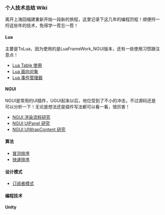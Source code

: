 ### 个人技术总结 Wiki
离开上海回福建重新开始一段新的旅程，这里记录下这几年的编程历程！顺便捋一捋这些年的技术，免得学一茬忘一茬！

#### Lua 
主要是ToLua，因为使用的是LuaFrameWork_NGUI版本，还有一些使用习惯跟注意点！
- [Lua Table 使用](https://github.com/chenyunxiong/Study-Notes/wiki/Table)
- [Lua 面向对象](https://github.com/chenyunxiong/Personal-Study-Wiki/wiki/Lua%E9%9D%A2%E5%90%91%E5%AF%B9%E8%B1%A1)
- [Lua 事件管理器](https://github.com/chenyunxiong/Personal-Study-Wiki/wiki/Lua%E4%BA%8B%E4%BB%B6%E7%AE%A1%E7%90%86%E5%99%A8)




#### NGUI 
NGUI是常用的UI插件，UGUI起来以后，地位受到了不小的冲击，不过源码还是可以分析一下！无论是想法还是插件写法都可以看一看，很厉害！
- [NGUI 渲染流程研究](https://github.com/chenyunxiong/Personal-Study-Wiki/wiki/NGUI-%E6%B8%B2%E6%9F%93%E6%B5%81%E7%A8%8B%E7%A0%94%E7%A9%B6)
- [NGUI UIPanel 研究](https://github.com/chenyunxiong/Personal-Study-Wiki/wiki/NGUI-UIPanel%E7%A0%94%E7%A9%B6) 
- [NGUI UIWrapContent 研究](https://github.com/chenyunxiong/Personal-Study-Wiki/wiki/NGUI-WrapContent%E7%A0%94%E7%A9%B6) 


#### 算法 

- [冒泡排序](https://github.com/chenyunxiong/Personal-Study-Wiki/wiki/%E5%86%92%E6%B3%A1%E6%8E%92%E5%BA%8F) 
- [快速排序](https://github.com/chenyunxiong/Personal-Study-Wiki/wiki/%E5%BF%AB%E9%80%9F%E6%8E%92%E5%BA%8F) 

#### 设计模式
- [订阅者模式](https://github.com/chenyunxiong/Personal-Study-Wiki/wiki/%E8%AE%A2%E9%98%85%E8%80%85%E6%A8%A1%E5%BC%8F) 

#### 编程技术

#### Unity

